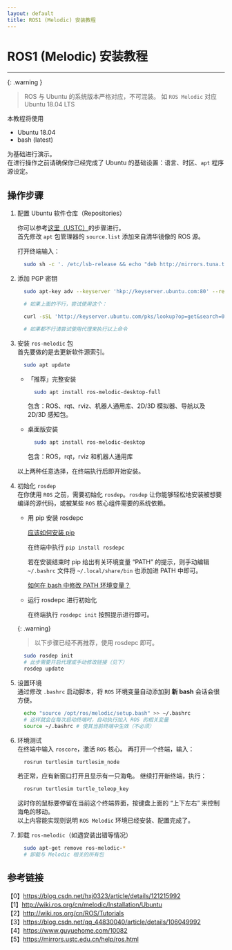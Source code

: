 ```yaml
---
layout: default
title: ROS1 (Melodic) 安装教程
---
```


# ROS1 (Melodic) 安装教程

---

{: .warning }
> ROS 与 Ubuntu 的系统版本严格对应，不可混装。
> 如 `ROS Melodic` 对应 Ubuntu 18.04 LTS

本教程将使用 

- Ubuntu 18.04
- bash (latest)

为基础进行演示。  
在进行操作之前请确保你已经完成了 Ubuntu 的基础设置：语言、时区、`apt` 程序源设定。  

## 操作步骤

1. 配置 Ubuntu 软件仓库（Repositories）  
   
   你可以参考[这里（USTC）](https://mirrors.ustc.edu.cn/help/ros.html)的步骤进行。  
   首先修改 `apt` 包管理器的 `source.list` 添加来自清华镜像的 ROS 源。

   打开终端输入：

    ```bash
      sudo sh -c '. /etc/lsb-release && echo "deb http://mirrors.tuna.tsinghua.edu.cn/ros/ubuntu/ `lsb_release -cs` main" > /etc/apt/sources.list.d/ros-latest.list'
    ```

2. 添加 PGP 密钥

    ```bash
      sudo apt-key adv --keyserver 'hkp://keyserver.ubuntu.com:80' --recv-key C1CF6E31E6BADE8868B172B4F42ED6FBAB17C654

      # 如果上面的不行，尝试使用这个：

      curl -sSL 'http://keyserver.ubuntu.com/pks/lookup?op=get&search=0xC1CF6E31E6BADE8868B172B4F42ED6FBAB17C654' | sudo apt-key add -

      # 如果都不行请尝试使用代理来执行以上命令

    ```

3. 安装 `ros-melodic` 包  
   首先要做的是去更新软件源索引。

    ```bash
      sudo apt update
    ```

    - 「推荐」完整安装

      ```bash
        sudo apt install ros-melodic-desktop-full
      ```

      包含：ROS、rqt、rviz、机器人通用库、2D/3D 模拟器、导航以及 2D/3D 感知包。

    - 桌面版安装

      ```bash
        sudo apt install ros-melodic-desktop
      ```

      包含：ROS，rqt，rviz 和机器人通用库

    以上两种任意选择，在终端执行后即开始安装。

4. 初始化 `rosdep`  
   在你使用 `ROS` 之前，需要初始化 `rosdep`。`rosdep` 让你能够轻松地安装被想要编译的源代码，或被某些 `ROS` 核心组件需要的系统依赖。

    - 用 pip 安装 rosdepc

      [应该如何安装 pip](https://blog.csdn.net/qq_42257666/article/details/117884849)

      在终端中执行 `pip install rosdepc`

      若在安装结束时 pip 给出有关环境变量 “PATH” 的提示，则手动编辑 `~/.bashrc` 文件将 `~/.local/share/bin` 也添加进 PATH 中即可。

      [如何在 bash 中修改 PATH 环境变量？](https://btfy.eu.org/?q=5aaC5L2V5ZyoIGJhc2gg5Lit5L+u5pS5IFBBVEgg546v5aKD5Y+Y6YeP77yf)

    - 运行 rosdepc 进行初始化

      在终端执行 `rosdepc init` 按照提示进行即可。

    {: .warning}
    > 以下步骤已经不再推荐，使用 rosdepc 即可。

    ```bash
      sudo rosdep init
      # 此步需要开启代理或手动修改链接（见下）
      rosdep update
    ```

5. 设置环境  
   通过修改 `.bashrc` 启动脚本，将 `ROS` 环境变量自动添加到 **新 bash** 会话会很方便。

    ```bash
      echo "source /opt/ros/melodic/setup.bash" >> ~/.bashrc
      # 这样就会在每次启动终端时，自动执行加入 ROS 的相关变量
      source ~/.bashrc # 使其当前终端中生效（不必须）
    ```

6. 环境测试  
   在终端中输入 `roscore`，激活 `ROS` 核心。
   再打开一个终端，输入：

    ```bash
      rosrun turtlesim turtlesim_node
    ```

   若正常，应有新窗口打开且显示有一只海龟。
   继续打开新终端，执行：

    ```bash
      rosrun turtlesim turtle_teleop_key
    ```

   这时你的鼠标要停留在当前这个终端界面，按键盘上面的 “上下左右” 来控制海龟的移动。  
   以上内容能实现则说明 `ROS Melodic` 环境已经安装、配置完成了。

7. 卸载 `ros-melodic`（如遇安装出错等情况）

    ```bash
      sudo apt-get remove ros-melodic-*
      # 卸载与 Melodic 相关的所有包
    ```

## 参考链接

【0】<https://blog.csdn.net/hxj0323/article/details/121215992>  
【1】<http://wiki.ros.org/cn/melodic/Installation/Ubuntu>  
【2】<http://wiki.ros.org/cn/ROS/Tutorials>    
【3】<https://blog.csdn.net/qq_44830040/article/details/106049992>  
【4】<https://www.guyuehome.com/10082>  
【5】<https://mirrors.ustc.edu.cn/help/ros.html>